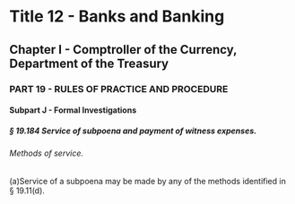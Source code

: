 
# Title 12 - Banks and Banking
## Chapter I - Comptroller of the Currency, Department of the Treasury
### PART 19 - RULES OF PRACTICE AND PROCEDURE
#### Subpart J - Formal Investigations
##### § 19.184 Service of subpoena and payment of witness expenses.
###### Methods of service.

(a)Service of a subpoena may be made by any of the methods identified in § 19.11(d).
